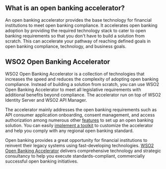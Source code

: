 ## What is an open banking accelerator?

An open banking accelerator provides the base technology for financial institutions to meet open banking compliance. 
It accelerates open banking adoption by providing the required technology stack to cater to open banking requirements 
so that you don't have to build a solution from scratch. This can accelerate your pathway of reaching defined goals in 
open banking compliance, technology, and business goals.  

## WSO2 Open Banking Accelerator 

WSO2 Open Banking Accelerator is a collection of technologies that increases the speed and reduces the complexity of 
adopting open banking compliance. Instead of building a solution from scratch, you can use WSO2 Open Banking 
Accelerator to meet all legislative requirements with additional benefits beyond compliance. The accelerator run on top 
of WSO2 Identity Server and WSO2 API Manager. 

The accelerator mainly addresses the open banking requirements such as API consumer application onboarding, consent 
management, and access authorization among numerous other [features](../learn/consent-management.md) to set up an open 
banking solution. You can easily [implement a toolkit](../develop/develop-toolkit.md) to customize the accelerator and 
help you comply with any regional open banking standard. 

Open banking provides a great opportunity for financial institutions to reinvent their legacy systems using 
fast-developing technologies. [WSO2 Open Banking Accelerator](https://wso2.com/solutions/financial/open-banking) 
delivers comprehensive technology and strategic consultancy to help you execute standards-compliant, commercially 
successful open banking initiatives.  
